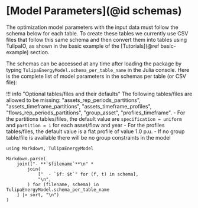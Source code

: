 # [Model Parameters](@id schemas)

The optimization model parameters with the input data must follow the schema below for each table. To create these tables we currently use CSV files that follow this same schema and then convert them into tables using TulipaIO, as shown in the basic example of the [Tutorials](@ref basic-example) section.

The schemas can be accessed at any time after loading the package by typing `TulipaEnergyModel.schema_per_table_name` in the Julia console. Here is the complete list of model parameters in the schemas per table (or CSV file):

!!! info "Optional tables/files and their defaults"
    The following tables/files are allowed to be missing: "assets\_rep\_periods\_partitions", "assets\_timeframe\_partitions", "assets\_timeframe\_profiles", "flows\_rep\_periods\_partitions", "group\_asset", "profiles\_timeframe".
    - For the partitions tables/files, the default value are `specification = uniform` and `partition = 1` for each asset/flow and year
    - For the profiles tables/files, the default value is a flat profile of value 1.0 p.u.
    - If no group table/file is available there will be no group constraints in the model

```@eval
using Markdown, TulipaEnergyModel

Markdown.parse(
    join(["- **`$filename`**\n" *
        join(
            ["  - `$f: $t`" for (f, t) in schema],
            "\n",
        ) for (filename, schema) in TulipaEnergyModel.schema_per_table_name
    ] |> sort, "\n")
)
```
